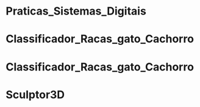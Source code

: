 # Praticas_Sistemas_Digitais
# Classificador_Racas_gato_Cachorro
# Classificador_Racas_gato_Cachorro
# Sculptor3D
